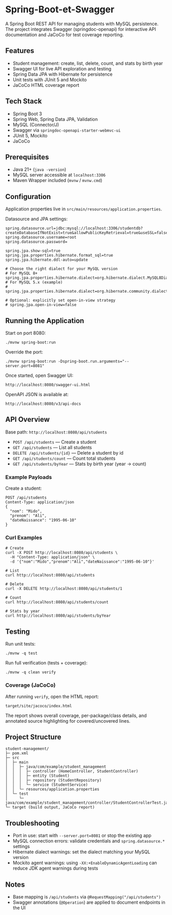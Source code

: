 # Spring-Boot-et-Swagger

A Spring Boot REST API for managing students with MySQL persistence. The project integrates Swagger (springdoc-openapi) for interactive API documentation and JaCoCo for test coverage reporting.

## Features
- Student management: create, list, delete, count, and stats by birth year
- Swagger UI for live API exploration and testing
- Spring Data JPA with Hibernate for persistence
- Unit tests with JUnit 5 and Mockito
- JaCoCo HTML coverage report

## Tech Stack
- Spring Boot 3
- Spring Web, Spring Data JPA, Validation
- MySQL (Connector/J)
- Swagger via `springdoc-openapi-starter-webmvc-ui`
- JUnit 5, Mockito
- JaCoCo

## Prerequisites
- Java 21+ (`java -version`)
- MySQL server accessible at `localhost:3306`
- Maven Wrapper included (`mvnw` / `mvnw.cmd`)

## Configuration
Application properties live in `src/main/resources/application.properties`.

Datasource and JPA settings:
```
spring.datasource.url=jdbc:mysql://localhost:3306/studentdb?createDatabaseIfNotExist=true&allowPublicKeyRetrieval=true&useSSL=false&serverTimezone=UTC
spring.datasource.username=root
spring.datasource.password=

spring.jpa.show-sql=true
spring.jpa.properties.hibernate.format_sql=true
spring.jpa.hibernate.ddl-auto=update

# Choose the right dialect for your MySQL version
# For MySQL 8+
spring.jpa.properties.hibernate.dialect=org.hibernate.dialect.MySQL8Dialect
# For MySQL 5.x (example)
# spring.jpa.properties.hibernate.dialect=org.hibernate.community.dialects.MySQL56Dialect

# Optional: explicitly set open-in-view strategy
# spring.jpa.open-in-view=false
```

## Running the Application
Start on port 8080:
```
./mvnw spring-boot:run
```
Override the port:
```
./mvnw spring-boot:run -Dspring-boot.run.arguments="--server.port=8081"
```
Once started, open Swagger UI:
```
http://localhost:8080/swagger-ui.html
```
OpenAPI JSON is available at:
```
http://localhost:8080/v3/api-docs
```

## API Overview
Base path: `http://localhost:8080/api/students`

- `POST /api/students` — Create a student
- `GET /api/students` — List all students
- `DELETE /api/students/{id}` — Delete a student by id
- `GET /api/students/count` — Count total students
- `GET /api/students/byYear` — Stats by birth year (year → count)

### Example Payloads
Create a student:
```
POST /api/students
Content-Type: application/json
{
  "nom": "Mido",
  "prenom": "Ali",
  "dateNaissance": "1995-06-10"
}
```

### Curl Examples
```
# Create
curl -X POST http://localhost:8080/api/students \
  -H "Content-Type: application/json" \
  -d '{"nom":"Mido","prenom":"Ali","dateNaissance":"1995-06-10"}'

# List
curl http://localhost:8080/api/students

# Delete
curl -X DELETE http://localhost:8080/api/students/1

# Count
curl http://localhost:8080/api/students/count

# Stats by year
curl http://localhost:8080/api/students/byYear
```

## Testing
Run unit tests:
```
./mvnw -q test
```
Run full verification (tests + coverage):
```
./mvnw -q clean verify
```

### Coverage (JaCoCo)
After running `verify`, open the HTML report:
```
target/site/jacoco/index.html
```
The report shows overall coverage, per-package/class details, and annotated source highlighting for covered/uncovered lines.

## Project Structure
```
student-management/
├─ pom.xml
├─ src
│  ├─ main
│  │  ├─ java/com/example/student_management
│  │  │  ├─ controller (HomeController, StudentController)
│  │  │  ├─ entity (Student)
│  │  │  ├─ repository (StudentRepository)
│  │  │  └─ service (StudentService)
│  │  └─ resources/application.properties
│  └─ test
│     └─ java/com/example/student_management/controller/StudentControllerTest.java
└─ target (build output, JaCoCo report)
```


## Troubleshooting
- Port in use: start with `--server.port=8081` or stop the existing app
- MySQL connection errors: validate credentials and `spring.datasource.*` settings
- Hibernate dialect warnings: set the dialect matching your MySQL version
- Mockito agent warnings: using `-XX:+EnableDynamicAgentLoading` can reduce JDK agent warnings during tests

## Notes
- Base mapping is `/api/students` via `@RequestMapping("/api/students")`
- Swagger annotations (`@Operation`) are applied to document endpoints in the UI
